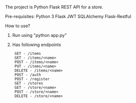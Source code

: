 The project is Python Flask REST API for a store.

Pre-requisites:
		Python 3
		Flask
		JWT
		SQLAlchemy
		Flask-Restful

How to use?
1. Run using "python app.py"

2. Has following endpoints

		GET - /items
		GET - /items/<name>
		POST - /items/<name>
		PUT - /items/<name>
		DELETE - /items/<name>
		POST - /auth
		POST - /register
		GET - /stores
		GET - /store/<name>
		POST - /store/<name>
		DELETE - /store/<name>
